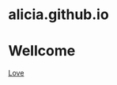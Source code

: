 # alicia.github.io
# Wellcome
  <a href="https://github.com/xiaoxiaomemg/alicia.github.io/blob/master/Love.html" class="btn">Love</a>
